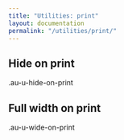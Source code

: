 ```yaml
---
title: "Utilities: print"
layout: documentation
permalink: "/utilities/print/"
---
```


<div class="au-c-content">

## Hide on print

<div class="au-o-box au-d-component">
  <p class="au-u-h4 au-u-hide-on-print">.au-u-hide-on-print</p>
</div>

## Full width on print

<div class="au-o-box au-d-component">
  <p class="au-u-h4 au-u-wide-on-print">.au-u-wide-on-print</p>
</div>

<div>
